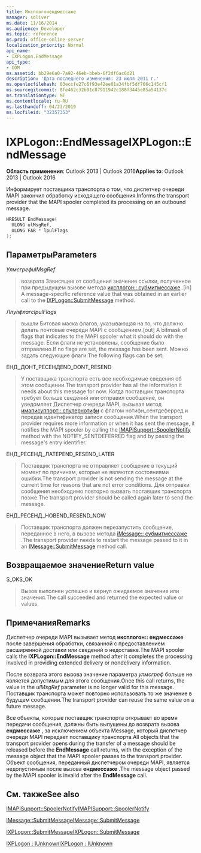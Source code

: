 ```yaml
---
title: Иксплогонендмессаже
manager: soliver
ms.date: 11/16/2014
ms.audience: Developer
ms.topic: reference
ms.prod: office-online-server
localization_priority: Normal
api_name:
- IXPLogon.EndMessage
api_type:
- COM
ms.assetid: bb29e6a0-7a92-46eb-bbeb-6f2df6ac6d21
description: 'Дата последнего изменения: 23 июля 2011 г.'
ms.openlocfilehash: 03eccfe27c6f93e42ee01a34fbf5df766c145cf1
ms.sourcegitcommit: 8fe462c32b91c87911942c188f3445e85a54137c
ms.translationtype: MT
ms.contentlocale: ru-RU
ms.lasthandoff: 04/23/2019
ms.locfileid: "32357353"
---
```

# <a name="ixplogonendmessage"></a><span data-ttu-id="738f5-103">IXPLogon::EndMessage</span><span class="sxs-lookup"><span data-stu-id="738f5-103">IXPLogon::EndMessage</span></span>

  
  
<span data-ttu-id="738f5-104">**Область применения**: Outlook 2013 | Outlook 2016</span><span class="sxs-lookup"><span data-stu-id="738f5-104">**Applies to**: Outlook 2013 | Outlook 2016</span></span> 
  
<span data-ttu-id="738f5-105">Информирует поставщика транспорта о том, что диспетчер очереди MAPI закончил обработку исходящего сообщения.</span><span class="sxs-lookup"><span data-stu-id="738f5-105">Informs the transport provider that the MAPI spooler completed its processing on an outbound message.</span></span>
  
```cpp
HRESULT EndMessage(
  ULONG ulMsgRef,
  ULONG FAR * lpulFlags
);
```

## <a name="parameters"></a><span data-ttu-id="738f5-106">Параметры</span><span class="sxs-lookup"><span data-stu-id="738f5-106">Parameters</span></span>

 <span data-ttu-id="738f5-107">_Улмсгреф_</span><span class="sxs-lookup"><span data-stu-id="738f5-107">_ulMsgRef_</span></span>
  
> <span data-ttu-id="738f5-108">возврата Зависящее от сообщения значение ссылки, полученное при предыдущем вызове метода [иксплогон:: субмитмессаже](ixplogon-submitmessage.md) .</span><span class="sxs-lookup"><span data-stu-id="738f5-108">[in] A message-specific reference value that was obtained in an earlier call to the [IXPLogon::SubmitMessage](ixplogon-submitmessage.md) method.</span></span> 
    
 <span data-ttu-id="738f5-109">_Лпулфлагс_</span><span class="sxs-lookup"><span data-stu-id="738f5-109">_lpulFlags_</span></span>
  
> <span data-ttu-id="738f5-110">вышли Битовая маска флагов, указывающая на то, что должно делать почтовые очереди MAPI с сообщением.</span><span class="sxs-lookup"><span data-stu-id="738f5-110">[out] A bitmask of flags that indicates to the MAPI spooler what it should do with the message.</span></span> <span data-ttu-id="738f5-111">Если флаги не установлены, сообщение было отправлено.</span><span class="sxs-lookup"><span data-stu-id="738f5-111">If no flags are set, the message has been sent.</span></span> <span data-ttu-id="738f5-112">Можно задать следующие флаги:</span><span class="sxs-lookup"><span data-stu-id="738f5-112">The following flags can be set:</span></span>
    
<span data-ttu-id="738f5-113">ЕНД_ДОНТ_РЕСЕНД</span><span class="sxs-lookup"><span data-stu-id="738f5-113">END_DONT_RESEND</span></span> 
  
> <span data-ttu-id="738f5-114">У поставщика транспорта есть все необходимые сведения об этом сообщении.</span><span class="sxs-lookup"><span data-stu-id="738f5-114">The transport provider has all the information it needs about this message for now.</span></span> <span data-ttu-id="738f5-115">Когда поставщик транспорта требует больше сведений или отправил сообщение, он уведомляет Диспетчер очереди MAPI, вызывая метод [имаписуппорт:: спулернотифи](imapisupport-spoolernotify.md) с флагом нотифи_сентдеферред и передав идентификатор записи сообщения.</span><span class="sxs-lookup"><span data-stu-id="738f5-115">When the transport provider requires more information or when it has sent the message, it notifies the MAPI spooler by calling the [IMAPISupport::SpoolerNotify](imapisupport-spoolernotify.md) method with the NOTIFY_SENTDEFERRED flag and by passing the message's entry identifier.</span></span> 
    
<span data-ttu-id="738f5-116">ЕНД_РЕСЕНД_ЛАТЕР</span><span class="sxs-lookup"><span data-stu-id="738f5-116">END_RESEND_LATER</span></span> 
  
> <span data-ttu-id="738f5-117">Поставщик транспорта не отправляет сообщение в текущий момент по причинам, которые не являются состояниями ошибки.</span><span class="sxs-lookup"><span data-stu-id="738f5-117">The transport provider is not sending the message at the current time for reasons that are not error conditions.</span></span> <span data-ttu-id="738f5-118">Для отправки сообщения необходимо повторно вызвать поставщик транспорта позже.</span><span class="sxs-lookup"><span data-stu-id="738f5-118">The transport provider should be called again later to send the message.</span></span>
    
<span data-ttu-id="738f5-119">ЕНД_РЕСЕНД_НОВ</span><span class="sxs-lookup"><span data-stu-id="738f5-119">END_RESEND_NOW</span></span> 
  
> <span data-ttu-id="738f5-120">Поставщик транспорта должен перезапустить сообщение, переданное в него, в вызове метода [iMessage:: субмитмессаже](imessage-submitmessage.md) .</span><span class="sxs-lookup"><span data-stu-id="738f5-120">The transport provider needs to restart the message passed to it in an [IMessage::SubmitMessage](imessage-submitmessage.md) method call.</span></span> 
    
## <a name="return-value"></a><span data-ttu-id="738f5-121">Возвращаемое значение</span><span class="sxs-lookup"><span data-stu-id="738f5-121">Return value</span></span>

<span data-ttu-id="738f5-122">S_OK</span><span class="sxs-lookup"><span data-stu-id="738f5-122">S_OK</span></span> 
  
> <span data-ttu-id="738f5-123">Вызов выполнен успешно и вернул ожидаемое значение или значения.</span><span class="sxs-lookup"><span data-stu-id="738f5-123">The call succeeded and returned the expected value or values.</span></span>
    
## <a name="remarks"></a><span data-ttu-id="738f5-124">Примечания</span><span class="sxs-lookup"><span data-stu-id="738f5-124">Remarks</span></span>

<span data-ttu-id="738f5-125">Диспетчер очереди MAPI вызывает метод **иксплогон:: ендмессаже** после завершения обработки, связанной с предоставлением расширенной доставки или сведений о недоставке.</span><span class="sxs-lookup"><span data-stu-id="738f5-125">The MAPI spooler calls the **IXPLogon::EndMessage** method after it completes the processing involved in providing extended delivery or nondelivery information.</span></span> 
  
<span data-ttu-id="738f5-126">После возврата этого вызова значение параметра _улмсгреф_ больше не является допустимым для этого сообщения.</span><span class="sxs-lookup"><span data-stu-id="738f5-126">Once this call returns, the value in the  _ulMsgRef_ parameter is no longer valid for this message.</span></span> <span data-ttu-id="738f5-127">Поставщик транспорта может повторно использовать то же значение в будущем сообщении.</span><span class="sxs-lookup"><span data-stu-id="738f5-127">The transport provider can reuse the same value on a future message.</span></span> 
  
<span data-ttu-id="738f5-128">Все объекты, которые поставщик транспорта открывает во время передачи сообщения, должны быть выпущены до возврата вызова **ендмессаже** , за исключением объекта Message, который диспетчер очереди MAPI передает поставщику транспорта.</span><span class="sxs-lookup"><span data-stu-id="738f5-128">All objects that the transport provider opens during the transfer of a message should be released before the **EndMessage** call returns, with the exception of the message object that the MAPI spooler passes to the transport provider.</span></span> <span data-ttu-id="738f5-129">Объект сообщения, переданный диспетчером очереди MAPI, является недопустимым после вызова **ендмессаже** .</span><span class="sxs-lookup"><span data-stu-id="738f5-129">The message object passed by the MAPI spooler is invalid after the **EndMessage** call.</span></span> 
  
## <a name="see-also"></a><span data-ttu-id="738f5-130">См. также</span><span class="sxs-lookup"><span data-stu-id="738f5-130">See also</span></span>



[<span data-ttu-id="738f5-131">IMAPISupport::SpoolerNotify</span><span class="sxs-lookup"><span data-stu-id="738f5-131">IMAPISupport::SpoolerNotify</span></span>](imapisupport-spoolernotify.md)
  
[<span data-ttu-id="738f5-132">IMessage::SubmitMessage</span><span class="sxs-lookup"><span data-stu-id="738f5-132">IMessage::SubmitMessage</span></span>](imessage-submitmessage.md)
  
[<span data-ttu-id="738f5-133">IXPLogon::SubmitMessage</span><span class="sxs-lookup"><span data-stu-id="738f5-133">IXPLogon::SubmitMessage</span></span>](ixplogon-submitmessage.md)
  
[<span data-ttu-id="738f5-134">IXPLogon : IUnknown</span><span class="sxs-lookup"><span data-stu-id="738f5-134">IXPLogon : IUnknown</span></span>](ixplogoniunknown.md)

